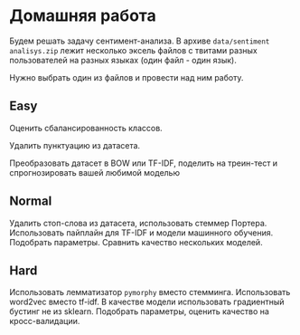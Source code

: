 # Домашняя работа

Будем решать задачу сентимент-анализа. В архиве `data/sentiment analisys.zip` лежит несколько эксель файлов с твитами разных пользователей на разных языках (один файл - один язык).

Нужно выбрать один из файлов и провести над ним работу.

## Easy

Оценить сбалансированность классов.

Удалить пунктуацию из датасета.

Преобразовать датасет в BOW или TF-IDF, поделить на треин-тест и спрогнозировать вашей любимой моделью

## Normal

Удалить стоп-слова из датасета, использовать стеммер Портера. Использовать пайплайн для TF-IDF и модели машинного обучения. Подобрать параметры. Сравнить качество нескольких моделей.

## Hard

Использовать лемматизатор `pymorphy` вместо стемминга. Использовать word2vec вместо tf-idf. В качестве модели использовать градиентный бустинг не из sklearn. Подобрать параметры, оценить качество на кросс-валидации.